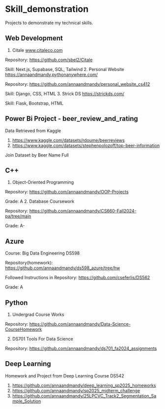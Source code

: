 # Skill_demonstration
Projects to demonstrate my technical skills.

## Web Development
1. Citale www.citaleco.com

Repository: https://github.com/sbel2/Citale

Skill: Next.js, Supabase, SQL, Tailwind
2. Personal Website https://annaandmandy.pythonanywhere.com/

Repository: https://github.com/annaandmandy/personal_website_cs412

Skill: Django, CSS, HTML
3. Strick DS https://strickds.com/

Skill: Flask, Bootstrap, HTML

## Power Bi Project - beer_review_and_rating
Data Retrieved from Kaggle
1. https://www.kaggle.com/datasets/rdoume/beerreviews
2. https://www.kaggle.com/datasets/stephenpolozoff/top-beer-information

Join Dataset by Beer Name Full

## C++
1. Object-Oriented Programming

Repository: https://github.com/annaandmandy/OOP-Projects

Grade: A
2. Database Coursework

Repository: https://github.com/annaandmandy/CS660-Fall2024-pa/tree/main

Grade: A-

## Azure
Course: Big Data Engineering DS598

Repository(homework): https://github.com/annaandmandy/ds598_azure/tree/hw

Followed Instructions in Repository: https://github.com/cseferlis/DS562

Grade: A

## Python
1. Undergrad Course Works

Repository: https://github.com/annaandmandy/Data-Science-CourseHomework

2. DS701 Tools For Data Science

Repository: https://github.com/annaandmandy/ds701_fa2024_assignments

## Deep Learning
Homework and Project from Deep Learning Course DS542
1. https://github.com/annaandmandy/deep_learning_sp2025_homeworks
2. https://github.com/annaandmandy/sp2025_midterm_challenge
3. https://github.com/annaandmandy/25LPCVC_Track2_Segmentation_Sample_Solution
